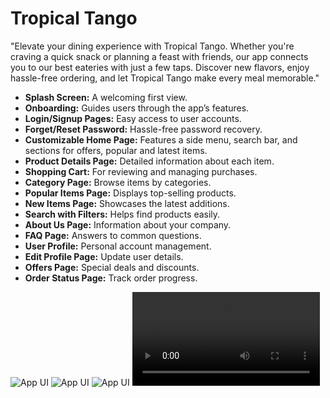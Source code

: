 # Tropical Tango

"Elevate your dining experience with Tropical Tango. Whether you're craving a quick snack or planning a feast with friends, our app connects you to our best  eateries with just a few taps. Discover new flavors, enjoy hassle-free ordering, and let Tropical Tango make every meal memorable."

- **Splash Screen:** A welcoming first view.
- **Onboarding:** Guides users through the app’s features.
- **Login/Signup Pages:** Easy access to user accounts.
- **Forget/Reset Password:** Hassle-free password recovery.
- **Customizable Home Page:** Features a side menu, search bar, and sections for offers, popular and latest items.
- **Product Details Page:** Detailed information about each item.
- **Shopping Cart:** For reviewing and managing purchases.
- **Category Page:** Browse items by categories.
- **Popular Items Page:** Displays top-selling products.
- **New Items Page:** Showcases the latest additions.
- **Search with Filters:** Helps find products easily.
- **About Us Page:** Information about your company.
- **FAQ Page:** Answers to common questions.
- **User Profile:** Personal account management.
- **Edit Profile Page:** Update user details.
- **Offers Page:** Special deals and discounts.
- **Order Status Page:** Track order progress.

![App UI](.png)
![App UI](.png)
![App UI](.png)
![Preview](TropicalTango.mp4)
